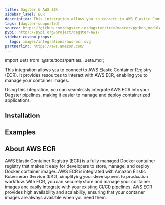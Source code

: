 ```yaml
---
title: Dagster & AWS ECR
sidebar_label: ECR
description: This integration allows you to connect to AWS Elastic Container Registry (ECR), enabling you to manage your container images more effectively in your Dagster pipelines.
tags: [dagster-supported]
source: https://github.com/dagster-io/dagster/tree/master/python_modules/libraries/dagster-aws
pypi: https://pypi.org/project/dagster-aws/
sidebar_custom_props:
  logo: images/integrations/aws-ecr.svg
partnerlink: https://aws.amazon.com/
---
```


import Beta from '@site/docs/partials/\_Beta.md';

<Beta />

This integration allows you to connect to AWS Elastic Container Registry (ECR). It provides resources to interact with AWS ECR, enabling you to manage your container images.

Using this integration, you can seamlessly integrate AWS ECR into your Dagster pipelines, making it easier to manage and deploy containerized applications.

## Installation

<PackageInstallInstructions packageName="dagster-aws" />

## Examples

<CodeExample path="docs_snippets/docs_snippets/integrations/aws-ecr.py" language="python" />

## About AWS ECR

AWS Elastic Container Registry (ECR) is a fully managed Docker container registry that makes it easy for developers to store, manage, and deploy Docker container images. AWS ECR is integrated with Amazon Elastic Kubernetes Service (EKS), simplifying your development to production workflow. With ECR, you can securely store and manage your container images and easily integrate with your existing CI/CD pipelines. AWS ECR provides high availability and scalability, ensuring that your container images are always available when you need them.
